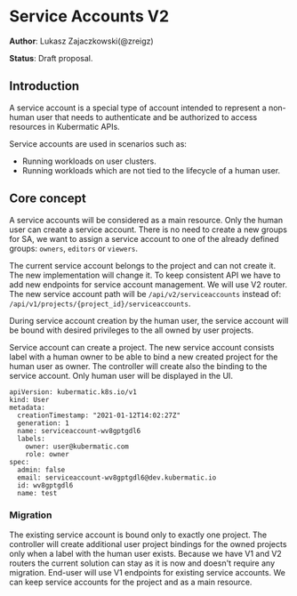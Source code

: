 # Service Accounts V2
**Author**: Lukasz Zajaczkowski(@zreigz)

**Status**: Draft proposal.

## Introduction

A service account is a special type of account intended to represent a non-human user that needs to authenticate and be
authorized to access resources in Kubermatic APIs.

Service accounts are used in scenarios such as:

 - Running workloads on user clusters.
 - Running workloads which are not tied to the lifecycle of a human user.

## Core concept
A service accounts will be considered as a main resource. Only the human user can create a service account.
There is no need to create a new groups for SA, we want to assign a service account to one of the already defined groups:
`owners`, `editors` or `viewers`.

The current service account belongs to the project and can not create it. The new implementation will change it. To keep 
consistent API we have to add new endpoints for service account management. We will use V2 router.
The new service account path will be `/api/v2/serviceaccounts` instead of: `/api/v1/projects/{project_id}/serviceaccounts`.

During service account creation by the human user, the service account will be bound with desired privileges to the all
owned by user projects.

Service account can create a project. The new service account consists label with a human owner to be able to bind a new
created project for the human user as owner. The controller will create also the binding to the service account. Only human
user will be displayed in the UI.


```
apiVersion: kubermatic.k8s.io/v1
kind: User
metadata:
  creationTimestamp: "2021-01-12T14:02:27Z"
  generation: 1
  name: serviceaccount-wv8gptgdl6
  labels:
    owner: user@kubermatic.com
    role: owner
spec:
  admin: false
  email: serviceaccount-wv8gptgdl6@dev.kubermatic.io
  id: wv8gptgdl6
  name: test
```


### Migration

The existing service account is bound only to exactly one project. The controller will create additional user project
bindings for the owned projects only when a label with the human user exists. Because we have V1 and V2 routers the current
solution can stay as it is now and doesn't require any migration. End-user will use V1 endpoints for existing service accounts.
We can keep service accounts for the project and as a main resource.

